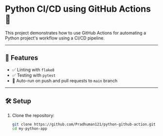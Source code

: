 # Python CI/CD using GitHub Actions 🚀

This project demonstrates how to use GitHub Actions for automating a Python project's workflow using a CI/CD pipeline.

---

## 🚀 Features
- ✅ Linting with `flake8`
- ✅ Testing with `pytest`
- 🔁 Auto-run on push and pull requests to `main` branch

---

## 🛠️ Setup

1. Clone the repository:
   ```bash
   git clone https://github.com/Pradhuman121/python-github-action.git
   cd my-python-app
